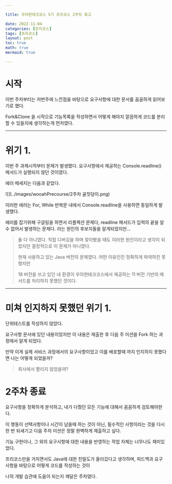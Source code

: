 ```yaml
---

title: 우아한테크코스 5기 프리코스 2주차 회고

date: 2022-11-04
categories: [프리코스]
tags: [프리코스]
layout: post
toc: true
math: true
mermaid: true

---
```


# 시작

이번 주차부터는 저번주에 느낀점을 바탕으로 요구사항에 대한 문서를 꼼꼼하게 읽어보기로 했다.

Fork&Clone 을 시작으로 기능목록을 작성하면서 어떻게 해야지 깔끔하게 코드를 분리할 수 있을지에 생각하는게 먼저였다.

---

# 위기 1.

이번 주 과제시작부터 문제가 발생했다. 요구사항에서 제공하는 Console.readline() 메서드가 실행되지 않던 것이였다.

에러 메세지는 다음과 같았다.

![](../images/wooahPrecourse/2주차 골칫덩이.png)

이러한 에러는 For, While 반복문 내에서 Console.readline을 사용하면 동일하게 발생했다.

에러를 잡기위해 구글링을 하면서 리플렉션 문제다, readline 메서드가 입력의 끝을 알 수 없어서 발생하는 문제다. 라는 원인의 후보지들을 알게되었지만...

> 둘 다 아니였다. 직접 디버깅을 하며 찾아봤을 때도 이러한 원인이라고 생각이 되었지만 결정적으로 이 문제가 아니였다.
>
> 현재 사용하고 있는 Java 버전의 문제였다. 어떤 이유인진 정확하게 파악하진 못했지만
>
> 18 버전을 쓰고 있던 내 환경이 우아한테크코스에서 제공하는 11 버전 기반의 메서드를 처리하지 못했던 것이다.

---

# 미쳐 인지하지 못했던 위기 1.

단위테스트를 작성하지 않았다.

요구사항 문서에 있던 내용이었지만 이 내용은 제출한 후 다음 주 미션을 Fork 하는 과정에서 알게 되었다.

만약 이게 실제 서비스 과정에서의 요구사항이었고 이를 배포할때 까지 인지하지 못했다면 나는 어떻게 되었을까?

> 회사에서 짤리지 않았을까?


# 2주차 종료

요구사항을 정확하게 분석하고, 내가 다뤘던 모든 기능에 대해서 꼼꼼하게 검토해야한다.

이 행동이 선택사항이나 시간이 남을때 하는 것이 아닌, 필수적인 사항이라는 것을 다시 한 번 되새기고 다음 주차 미션은 정말 완벽하게 제출하고 싶다.

기능 구현이나, 그 외의 요구사항에 대한 내용을 반영하는 작업 자체는 너무나도 재미있었다.

프리코스만을 거치면서도 Java에 대한 친밀도가 올라갔다고 생각하며, 피드백과 요구사항을 바탕으로 어떻게 코드를 작성하는 것이

나의 개발 습관에 도움이 되는지 깨달은 주차였다.
